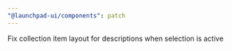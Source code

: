 ```yaml
---
"@launchpad-ui/components": patch
---
```


Fix collection item layout for descriptions when selection is active

